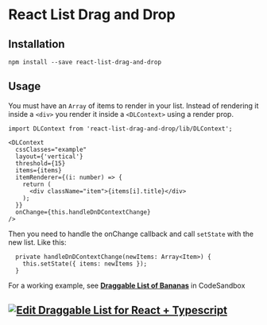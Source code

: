 # React List Drag and Drop

## Installation

```
npm install --save react-list-drag-and-drop
```

## Usage

You must have an `Array` of items to render in your list. Instead of rendering it inside a `<div>` you render it inside a `<DLContext>` using a render prop.

```
import DLContext from 'react-list-drag-and-drop/lib/DLContext';
```

```
<DLContext
  cssClasses="example"
  layout={'vertical'}
  threshold={15}
  items={items}
  itemRenderer={(i: number) => {
    return (
      <div className="item">{items[i].title}</div>
    );
  }}
  onChange={this.handleDnDContextChange}
/>
```
Then you need to handle the onChange callback and call `setState` with the new list. Like this:
```
  private handleDnDContextChange(newItems: Array<Item>) {
    this.setState({ items: newItems });
  }
```

For a working example, see [**Draggable List of Bananas**]([https://codesandbox.io/s/10675l7213) in CodeSandbox

[![Edit Draggable List for React + Typescript](https://codesandbox.io/static/img/play-codesandbox.svg)](https://codesandbox.io/s/10675l7213?autoresize=1&hidenavigation=1)
---